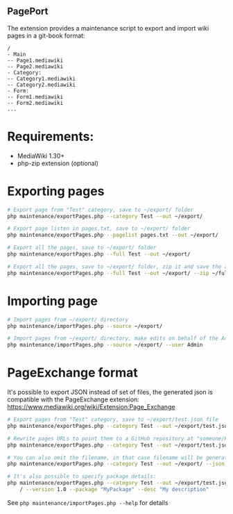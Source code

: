PagePort
----------

The extension provides a maintenance script to export and import wiki pages in a git-book format:

```
/
- Main
-- Page1.mediawiki
-- Page2.mediawiki
- Category:
-- Category1.mediawiki
-- Category2.mediawiki
- Form:
-- Form1.mediawiki
-- Form2.mediawiki
...
```

# Requirements:

* MediaWiki 1.30+
* php-zip extension (optional)

# Exporting pages

```bash
# Export page from "Test" category, save to ~/export/ folder
php maintenance/exportPages.php --category Test --out ~/export/

# Export page listen in pages.txt, save to ~/export/ folder
php maintenance/exportPages.php --pagelist pages.txt --out ~/export/

# Export all the pages, save to ~/export/ folder
php maintenance/exportPages.php --full Test --out ~/export/

# Export all the pages, save to ~/export/ folder, zip it and save the archive to ~/full.zip
php maintenance/exportPages.php --full Test --out ~/export/ --zip ~/full.zip
```

# Importing page

```bash
# Import pages from ~/export/ directory
php maintenance/importPages.php --source ~/export/

# Import pages from ~/export/ directory, make edits on behalf of the Admin user
php maintenance/importPages.php --source ~/export/ --user Admin
```

# PageExchange format

It's possible to export JSON instead of set of files, the generated json is compatible with the
PageExchange extension: https://www.mediawiki.org/wiki/Extension:Page_Exchange

```bash
# Export pages from "Test" category, save to ~/export/test.json file
php maintenance/exportPages.php --category Test --out ~/export/test.json --json

# Rewrite pages URLs to point them to a GitHub repository at "someone/Repo":
php maintenance/exportPages.php --category Test --out ~/export/test.json --json --github "someone/Repo"

# You can also omit the filename, in that case filename will be generated based on time():
php maintenance/exportPages.php --category Test --out ~/export/ --json

# It's also possible to specify package details:
php maintenance/exportPages.php --category Test --out ~/export/test.json --json /
    / --version 1.0 --package "MyPackage" --desc "My description"
```

See `php maintenance/importPages.php --help` for details
